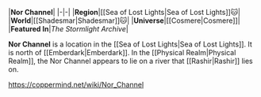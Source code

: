 |**Nor Channel**|
|-|-|
|**Region**|[[Sea of Lost Lights\|Sea of Lost Lights]]🐱︎|
|**World**|[[Shadesmar\|Shadesmar]]🐱︎|
|**Universe**|[[Cosmere\|Cosmere]]|
|**Featured In**|*The Stormlight Archive*|

**Nor Channel** is a location in the [[Sea of Lost Lights\|Sea of Lost Lights]]. It is north of [[Emberdark\|Emberdark]].
In the [[Physical Realm\|Physical Realm]], the Nor Channel appears to lie on a river that [[Rashir\|Rashir]] lies on.



https://coppermind.net/wiki/Nor_Channel